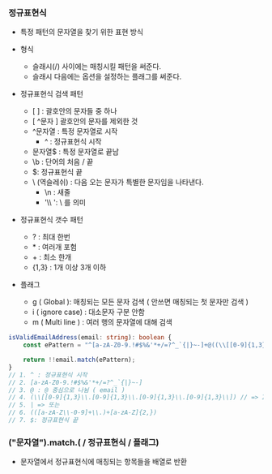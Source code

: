 ### 정규표현식

- 특정 패턴의 문자열을 찾기 위한 표현 방식 
- 형식 
  - 슬래시(/) 사이에는 매칭시킬 패턴을 써준다. 
  - 슬래시 다음에는 옵션을 설정하는 플래그를 써준다. 

- 정규표현식 검색 패턴 
  - \[  ] : 괄호안의 문자들 중 하나
  - \[ ^문자 ] 괄호안의 문자를 제외한 것 
  - ^문자열 : 특정 문자열로 시작 
    - ^ : 정규표현식 시작 
  - 문자열$ : 특정 문자열로 끝남
  - \b : 단어의 처음 / 끝 
  - $: 정규표현식 끝
  - \ (역슬레쉬) : 다음 오는 문자가 특별한 문자임을 나타낸다. 
    - \n : 새줄
    - '\\\ ': \ 를 의미 
- 정규표현식 갯수 패턴
  - ? : 최대 한번
  - \* : 여러개 포험
  - \+ : 최소 한개
  - {1,3} : 1개 이상 3개 이하

- 플래그
  - g ( Global ): 매칭되는 모든 문자 검색 ( 안쓰면 매칭되는 첫 문자만 검색 )
  - i  ( ignore case) : 대소문자 구분 안함 
  - m ( Multi line ) : 여러 행의 문자열에 대해 검색 

```typescript
isValidEmailAddress(email: string): boolean {
    const ePattern = "^[a-zA-Z0-9.!#$%&'*+/=?^_`{|}~-]+@((\\[[0-9]{1,3}\\.[0-9]{1,3}\\.[0-9]{1,3}\\.[0-9]{1,3}\\])|(([a-zA-Z\\-0-9]+\\.)+[a-zA-Z]{2,}))$";

    return !!email.match(ePattern);
}
// 1. ^ : 정규표현식 시작 
// 2. [a-zA-Z0-9.!#$%&'*+/=?^_`{|}~-]
// 3. @ : @ 중심으로 나뉨 ( email ) 
// 4. (\\[[0-9]{1,3}\\.[0-9]{1,3}\\.[0-9]{1,3}\\.[0-9]{1,3}\\]) // => IP 주소 나타냄. 
// 5. | => 또는 
// 6. (([a-zA-Z\\-0-9]+\\.)+[a-zA-Z]{2,})
// 7. $: 정규표현식 끝

```


### ("문자열").match.( / 정규표현식 / 플래그)

- 문자열에서 정규표현식에 매칭되는 항목들을 배열로 반환 
